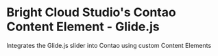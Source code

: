 # Bright Cloud Studio's Contao Content Element - Glide.js
Integrates the Glide.js slider into Contao using custom Content Elements
